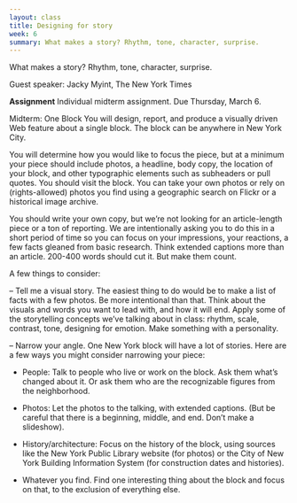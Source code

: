 ```yaml
---
layout: class
title: Designing for story
week: 6
summary: What makes a story? Rhythm, tone, character, surprise.
---
```


What makes a story? Rhythm, tone, character, surprise.

Guest speaker: Jacky Myint, The New York Times

**Assignment** Individual midterm assignment. Due Thursday, March 6. 

Midterm: One Block
You will design, report, and produce a visually driven Web feature about a single block. The block can be anywhere in New York City.

You will determine how you would like to focus the piece, but at a minimum your piece should include photos, a headline, body copy, the location of your block, and other typographic elements such as subheaders or pull quotes. You should visit the block. You can take your own photos or rely on (rights-allowed) photos you find using a geographic search on Flickr or a historical image archive. 

You should write your own copy, but we’re not looking for an article-length piece or a ton of reporting. We are intentionally asking you to do this in a short period of time so you can focus on your impressions, your reactions, a few facts gleaned from basic research. Think extended captions more than an article. 200-400 words should cut it. But make them count.

A few things to consider: 

– Tell me a visual story. The easiest thing to do would be to make a list of facts with a few photos. Be more intentional than that. Think about the visuals and words you want to lead with, and how it will end. Apply some of the storytelling concepts we’ve talking about in class: rhythm, scale, contrast, tone, designing for emotion. Make something with a personality.

– Narrow your angle. One New York block will have a lot of stories. Here are a few ways you might consider narrowing your piece: 

* People: Talk to people who live or work on the block. Ask them what’s changed about it. Or ask them who are the recognizable figures from the neighborhood.

* Photos: Let the photos to the talking, with extended captions. (But be careful that there is a beginning, middle, and end. Don’t make a slideshow).

* History/architecture: Focus on the history of the block, using sources like the New York Public Library website (for photos) or the City of New York Building Information System (for construction dates and histories).

* Whatever you find. Find one interesting thing about the block and focus on that, to the exclusion of everything else.